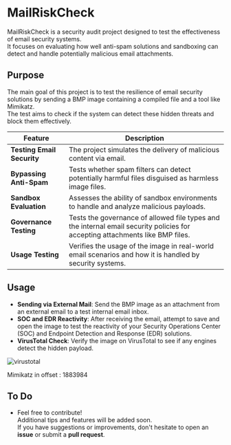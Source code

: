 # MailRiskCheck

MailRiskCheck is a security audit project designed to test the effectiveness of email security systems.  
It focuses on evaluating how well anti-spam solutions and sandboxing can detect and handle potentially malicious email attachments.  

## Purpose

The main goal of this project is to test the resilience of email security solutions by sending a BMP image containing a compiled file and a tool like Mimikatz.  
The test aims to check if the system can detect these hidden threats and block them effectively.

| **Feature**                  | **Description**                                                                                     |
|------------------------------|-----------------------------------------------------------------------------------------------------|
| **Testing Email Security**   | The project simulates the delivery of malicious content via email.                                   |
| **Bypassing Anti-Spam**      | Tests whether spam filters can detect potentially harmful files disguised as harmless image files.  |
| **Sandbox Evaluation**       | Assesses the ability of sandbox environments to handle and analyze malicious payloads.              |
| **Governance Testing**       | Tests the governance of allowed file types and the internal email security policies for accepting attachments like BMP files. |
| **Usage Testing**            | Verifies the usage of the image in real-world email scenarios and how it is handled by security systems. |


## Usage

- **Sending via External Mail**: Send the BMP image as an attachment from an external email to a test internal email inbox.
- **SOC and EDR Reactivity**: After receiving the email, attempt to save and open the image to test the reactivity of your Security Operations Center (SOC) and Endpoint Detection and Response (EDR) solutions.
- **VirusTotal Check**: Verify the image on VirusTotal to see if any engines detect the hidden payload.

![virustotal](https://github.com/user-attachments/assets/f978f2c4-2e81-44ca-bb1e-9b5baac374f4)

Mimikatz in offset : 1883984

## To Do

- Feel free to contribute!  
  Additional tips and features will be added soon.  
  If you have suggestions or improvements, don't hesitate to open an **issue** or submit a **pull request**.

